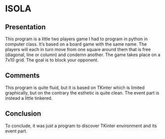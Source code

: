 # ISOLA
## Presentation
This program is a little two players game I had to program in python in computer class. It’s based on a board game with the same name. The players will each in turn move from one square around them that is free (diagonal, line or column) and condemn another. The game takes place on a 7x10 grid. The goal is to block your opponent.

## Comments
This program is quite fluid, but it is based on TKinter which is limited graphically, but on the contrary the esthetic is quite clean. The event part is instead a little tinkered.

## Conclusion
To conclude, it was just a program to discover TKinter environment and its event part. 
